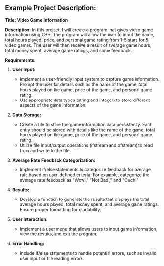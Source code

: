 ## Example Project Description:

**Title: Video Game Information**

**Description:**
In this project, I will create a program that gives video game information using C++. The program will allow the user to input the name, total hours played, price, and personal game rating from 1-5 stars for 5 video games. The user will then receive a result of average game hours, total money spent, average game ratings, and some feedback.

**Requirements:**

1. **User Input:**
   - Implement a user-friendly input system to capture game information. Prompt the user for details such as the name of the game, total hours played on the game, price of the game, and personal game rating.
   - Use appropriate data types (string and integer) to store different aspects of the game information.

2. **Data Storage:**
   - Create a file to store the game information data persistently. Each entry should be stored with details like the name of the game, total hours played on the game, price of the game, and personal game rating.
   - Utilize file input/output operations (ifstream and ofstream) to read from and write to the file.

3. **Average Rate Feedback Categorization:**
   - Implement if/else statements to categorize feedback for average rate based on user-defined criteria. For example, categorize the average rate feedback as "Wow!," "Not Bad!," and "Ouch!"

4. **Results:**
   - Develop a function to generate the results that displays the total average hours played, total money spent, and average game ratings. Ensure proper formatting for readability.

5. **User Interaction:**
   - Implement a user menu that allows users to input game information, view the results, and exit the program.

6. **Error Handling:**
   - Include if/else statements to handle potential errors, such as invalid user input or file reading errors.
